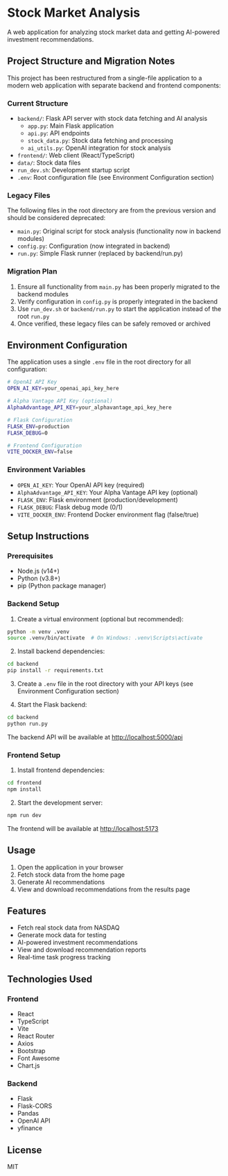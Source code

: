 # Stock Market Analysis

A web application for analyzing stock market data and getting AI-powered investment recommendations.

## Project Structure and Migration Notes

This project has been restructured from a single-file application to a modern web application with separate backend and frontend components:

### Current Structure

- `backend/`: Flask API server with stock data fetching and AI analysis
  - `app.py`: Main Flask application
  - `api.py`: API endpoints
  - `stock_data.py`: Stock data fetching and processing
  - `ai_utils.py`: OpenAI integration for stock analysis
- `frontend/`: Web client (React/TypeScript)
- `data/`: Stock data files
- `run_dev.sh`: Development startup script
- `.env`: Root configuration file (see Environment Configuration section)

### Legacy Files

The following files in the root directory are from the previous version and should be considered deprecated:

- `main.py`: Original script for stock analysis (functionality now in backend modules)
- `config.py`: Configuration (now integrated in backend)
- `run.py`: Simple Flask runner (replaced by backend/run.py)

### Migration Plan

1. Ensure all functionality from `main.py` has been properly migrated to the backend modules
1. Verify configuration in `config.py` is properly integrated in the backend
1. Use `run_dev.sh` or `backend/run.py` to start the application instead of the root `run.py`
1. Once verified, these legacy files can be safely removed or archived

## Environment Configuration

The application uses a single `.env` file in the root directory for all configuration:

```bash
# OpenAI API Key
OPEN_AI_KEY=your_openai_api_key_here

# Alpha Vantage API Key (optional)
AlphaAdvantage_API_KEY=your_alphavantage_api_key_here

# Flask Configuration
FLASK_ENV=production
FLASK_DEBUG=0

# Frontend Configuration
VITE_DOCKER_ENV=false
```

### Environment Variables

- `OPEN_AI_KEY`: Your OpenAI API key (required)
- `AlphaAdvantage_API_KEY`: Your Alpha Vantage API key (optional)
- `FLASK_ENV`: Flask environment (production/development)
- `FLASK_DEBUG`: Flask debug mode (0/1)
- `VITE_DOCKER_ENV`: Frontend Docker environment flag (false/true)

## Setup Instructions

### Prerequisites

- Node.js (v14+)
- Python (v3.8+)
- pip (Python package manager)

### Backend Setup

1. Create a virtual environment (optional but recommended):

```bash
python -m venv .venv
source .venv/bin/activate  # On Windows: .venv\Scripts\activate
```

2. Install backend dependencies:

```bash
cd backend
pip install -r requirements.txt
```

3. Create a `.env` file in the root directory with your API keys (see Environment Configuration section)

4. Start the Flask backend:

```bash
cd backend
python run.py
```

The backend API will be available at [http://localhost:5000/api](http://localhost:5000/api)

### Frontend Setup

1. Install frontend dependencies:

```bash
cd frontend
npm install
```

2. Start the development server:

```bash
npm run dev
```

The frontend will be available at [http://localhost:5173](http://localhost:5173)

## Usage

1. Open the application in your browser
2. Fetch stock data from the home page
3. Generate AI recommendations
4. View and download recommendations from the results page

## Features

- Fetch real stock data from NASDAQ
- Generate mock data for testing
- AI-powered investment recommendations
- View and download recommendation reports
- Real-time task progress tracking

## Technologies Used

### Frontend

- React
- TypeScript
- Vite
- React Router
- Axios
- Bootstrap
- Font Awesome
- Chart.js

### Backend

- Flask
- Flask-CORS
- Pandas
- OpenAI API
- yfinance

## License

MIT